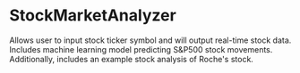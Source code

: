 # StockMarketAnalyzer
Allows user to input stock ticker symbol and will output real-time stock data. Includes machine learning model predicting S&amp;P500 stock movements. Additionally, includes an example stock analysis of Roche's stock.
